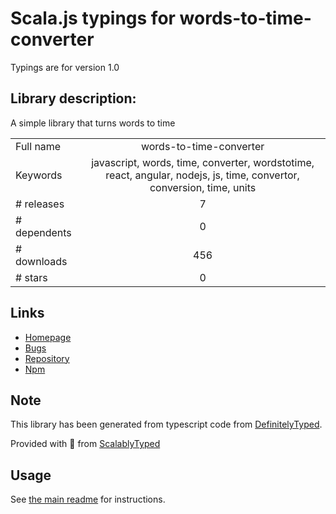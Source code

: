 
# Scala.js typings for words-to-time-converter

Typings are for version 1.0

## Library description:
A simple library that turns words to time

|                    |                 |
| ------------------ | :-------------: |
| Full name          | words-to-time-converter |
| Keywords           | javascript, words, time, converter, wordstotime, react, angular, nodejs, js, time, convertor, conversion, time, units |
| # releases         | 7 |
| # dependents       | 0 |
| # downloads        | 456 |
| # stars            | 0 |

## Links
- [Homepage](https://github.com/Svetloslav15/words-to-time#readme)
- [Bugs](https://github.com/Svetloslav15/words-to-time/issues)
- [Repository](https://github.com/Svetloslav15/words-to-time)
- [Npm](https://www.npmjs.com/package/words-to-time-converter)
    


## Note
This library has been generated from typescript code from [DefinitelyTyped](https://definitelytyped.org).

Provided with :purple_heart: from [ScalablyTyped](https://github.com/oyvindberg/ScalablyTyped)

## Usage
See [the main readme](../../readme.md) for instructions.



